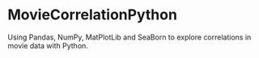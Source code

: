 # MovieCorrelationPython
Using Pandas, NumPy, MatPlotLib and SeaBorn to explore correlations in movie data with Python.
